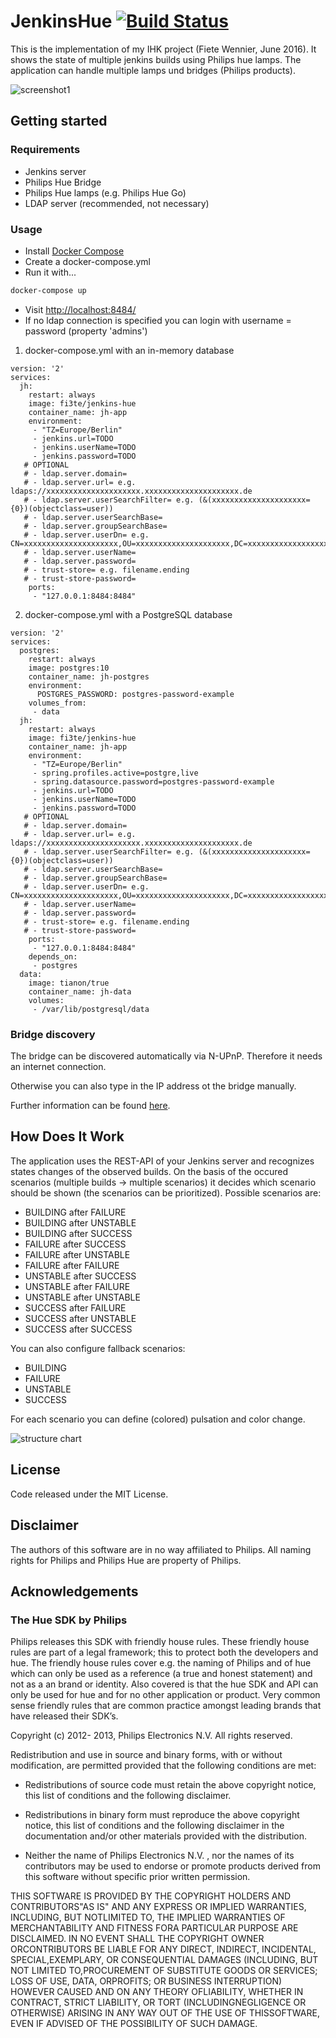 # JenkinsHue [![Build Status](https://travis-ci.org/adessoAG/JenkinsHue.svg?branch=master)](https://travis-ci.org/adessoAG/JenkinsHue)

This is the implementation of my IHK project (Fiete Wennier, June 2016). It shows the state of multiple jenkins builds using Philips hue lamps. The application can handle multiple lamps und bridges (Philips products).

![screenshot1](https://github.com/fi3te/JenkinsHue/blob/master/doc/screenshot1.png)


## Getting started

### Requirements
- Jenkins server
- Philips Hue Bridge
- Philips Hue lamps (e.g. Philips Hue Go)
- LDAP server (recommended, not necessary)

### Usage
- Install [Docker Compose](https://docs.docker.com/compose/install/)
- Create a docker-compose.yml
- Run it with...
```sh
docker-compose up
```
- Visit [http://localhost:8484/](http://localhost:8484/)
- If no ldap connection is specified you can login with username = password (property 'admins')

1) docker-compose.yml with an in-memory database
```
version: '2'
services:
  jh:
    restart: always
    image: fi3te/jenkins-hue
    container_name: jh-app
    environment:
     - "TZ=Europe/Berlin"
     - jenkins.url=TODO
     - jenkins.userName=TODO
     - jenkins.password=TODO
   # OPTIONAL
   # - ldap.server.domain=
   # - ldap.server.url= e.g. ldaps://xxxxxxxxxxxxxxxxxxxxx.xxxxxxxxxxxxxxxxxxxxx.de
   # - ldap.server.userSearchFilter= e.g. (&(xxxxxxxxxxxxxxxxxxxxx={0})(objectclass=user))
   # - ldap.server.userSearchBase=
   # - ldap.server.groupSearchBase=
   # - ldap.server.userDn= e.g. CN=xxxxxxxxxxxxxxxxxxxxx,OU=xxxxxxxxxxxxxxxxxxxxx,DC=xxxxxxxxxxxxxxxxxxxxx
   # - ldap.server.userName=
   # - ldap.server.password=
   # - trust-store= e.g. filename.ending
   # - trust-store-password=
    ports:
     - "127.0.0.1:8484:8484"
```

2) docker-compose.yml with a PostgreSQL database
```
version: '2'
services: 
  postgres:
    restart: always
    image: postgres:10
    container_name: jh-postgres
    environment:
      POSTGRES_PASSWORD: postgres-password-example
    volumes_from:
     - data
  jh:
    restart: always
    image: fi3te/jenkins-hue
    container_name: jh-app
    environment:
     - "TZ=Europe/Berlin"
     - spring.profiles.active=postgre,live
     - spring.datasource.password=postgres-password-example
     - jenkins.url=TODO
     - jenkins.userName=TODO
     - jenkins.password=TODO
   # OPTIONAL
   # - ldap.server.domain=
   # - ldap.server.url= e.g. ldaps://xxxxxxxxxxxxxxxxxxxxx.xxxxxxxxxxxxxxxxxxxxx.de
   # - ldap.server.userSearchFilter= e.g. (&(xxxxxxxxxxxxxxxxxxxxx={0})(objectclass=user))
   # - ldap.server.userSearchBase=
   # - ldap.server.groupSearchBase=
   # - ldap.server.userDn= e.g. CN=xxxxxxxxxxxxxxxxxxxxx,OU=xxxxxxxxxxxxxxxxxxxxx,DC=xxxxxxxxxxxxxxxxxxxxx
   # - ldap.server.userName=
   # - ldap.server.password=
   # - trust-store= e.g. filename.ending
   # - trust-store-password=
    ports:
     - "127.0.0.1:8484:8484"
    depends_on:
     - postgres
  data:
    image: tianon/true
    container_name: jh-data
    volumes:
     - /var/lib/postgresql/data

```

### Bridge discovery

The bridge can be discovered automatically via N-UPnP. Therefore it needs an internet connection.

Otherwise you can also type in the IP address ot the bridge manually.

Further information can be found [here](https://developers.meethue.com/documentation/hue-bridge-discovery).


## How Does It Work

The application uses the REST-API of your Jenkins server and recognizes states changes of the observed builds. On the basis of the occured scenarios (multiple builds -> multiple scenarios) it decides which scenario should be shown (the scenarios can be prioritized). Possible scenarios are:

- BUILDING after FAILURE
- BUILDING after UNSTABLE
- BUILDING after SUCCESS
- FAILURE after SUCCESS
- FAILURE after UNSTABLE
- FAILURE after FAILURE
- UNSTABLE after SUCCESS
- UNSTABLE after FAILURE
- UNSTABLE after UNSTABLE
- SUCCESS after FAILURE
- SUCCESS after UNSTABLE
- SUCCESS after SUCCESS

You can also configure fallback scenarios:

- BUILDING
- FAILURE
- UNSTABLE
- SUCCESS

For each scenario you can define (colored) pulsation and color change.

![structure chart](https://github.com/fi3te/JenkinsHue/blob/master/doc/structure_chart.png)


## License

Code released under the MIT License.


## Disclaimer

The authors of this software are in no way affiliated to Philips. 
All naming rights for Philips and Philips Hue are property of Philips.


## Acknowledgements
### The Hue SDK by Philips

Philips releases this SDK with friendly house rules. These friendly house rules are part of a legal framework; this to protect both the developers and hue. The friendly house rules cover e.g. the naming of Philips and of hue which can only be used as a reference (a true and honest statement) and not as a an brand or identity. Also covered is that the hue SDK and API can only be used for hue and for no other application or product. Very common sense friendly rules that are common practice amongst leading brands that have released their SDK’s.

Copyright (c) 2012- 2013, Philips Electronics N.V. All rights reserved.

Redistribution and use in source and binary forms, with or without modification, are permitted provided that the following conditions are met:

- Redistributions of source code must retain the above copyright notice, this list of conditions and the following disclaimer.

- Redistributions in binary form must reproduce the above copyright notice, this list of conditions and the following disclaimer in the documentation and/or other materials provided with the distribution.

- Neither the name of Philips Electronics N.V. , nor the names of its contributors may be used to endorse or promote products derived from this software without specific prior written permission.

THIS SOFTWARE IS PROVIDED BY THE COPYRIGHT HOLDERS AND CONTRIBUTORS"AS IS" AND ANY EXPRESS OR IMPLIED WARRANTIES, INCLUDING, BUT NOTLIMITED TO, THE IMPLIED WARRANTIES OF MERCHANTABILITY AND FITNESS FORA PARTICULAR PURPOSE ARE DISCLAIMED. IN NO EVENT SHALL THE COPYRIGHT OWNER ORCONTRIBUTORS BE LIABLE FOR ANY DIRECT, INDIRECT, INCIDENTAL, SPECIAL,EXEMPLARY, OR CONSEQUENTIAL DAMAGES (INCLUDING, BUT NOT LIMITED TO,PROCUREMENT OF SUBSTITUTE GOODS OR SERVICES; LOSS OF USE, DATA, ORPROFITS; OR BUSINESS INTERRUPTION) HOWEVER CAUSED AND ON ANY THEORY OFLIABILITY, WHETHER IN CONTRACT, STRICT LIABILITY, OR TORT (INCLUDINGNEGLIGENCE OR OTHERWISE) ARISING IN ANY WAY OUT OF THE USE OF THISSOFTWARE, EVEN IF ADVISED OF THE POSSIBILITY OF SUCH DAMAGE.
